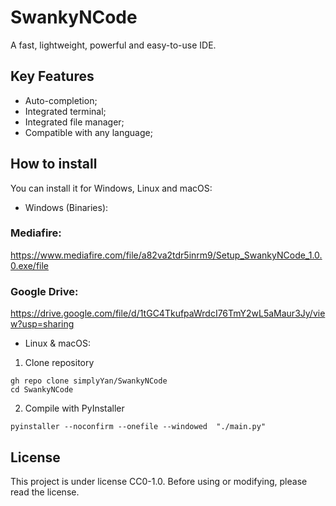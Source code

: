 # SwankyNCode
A fast, lightweight, powerful and easy-to-use IDE.

## Key Features
- Auto-completion;
- Integrated terminal;
- Integrated file manager;
- Compatible with any language;

## How to install
You can install it for Windows, Linux and macOS:
- Windows (Binaries):
### Mediafire:
https://www.mediafire.com/file/a82va2tdr5inrm9/Setup_SwankyNCode_1.0.0.exe/file

### Google Drive:
https://drive.google.com/file/d/1tGC4TkufpaWrdcI76TmY2wL5aMaur3Jy/view?usp=sharing

- Linux & macOS:
1. Clone repository
```
gh repo clone simplyYan/SwankyNCode
cd SwankyNCode
```
2. Compile with PyInstaller
```
pyinstaller --noconfirm --onefile --windowed  "./main.py"
```

## License
This project is under license CC0-1.0. Before using or modifying, please read the license.
